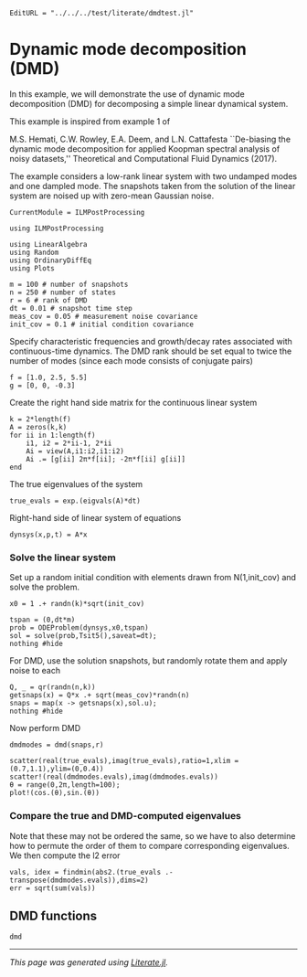```@meta
EditURL = "../../../test/literate/dmdtest.jl"
```

# Dynamic mode decomposition (DMD)
In this example, we will demonstrate the use of dynamic mode decomposition (DMD) for
decomposing a simple linear dynamical system.

This example is inspired from example 1 of

M.S. Hemati, C.W. Rowley, E.A. Deem, and L.N. Cattafesta
   ``De-biasing the dynamic mode decomposition for
     applied Koopman spectral analysis of noisy datasets,''
     Theoretical and Computational Fluid Dynamics (2017).

The example considers a low-rank linear system with
two undamped modes and one dampled mode. The snapshots taken from the
solution of the linear system are noised up with zero-mean Gaussian noise.

```@meta
CurrentModule = ILMPostProcessing
```

````@example dmdtest
using ILMPostProcessing

using LinearAlgebra
using Random
using OrdinaryDiffEq
using Plots

m = 100 # number of snapshots
n = 250 # number of states
r = 6 # rank of DMD
dt = 0.01 # snapshot time step
meas_cov = 0.05 # measurement noise covariance
init_cov = 0.1 # initial condition covariance
````

Specify characteristic frequencies and growth/decay rates
associated with continuous-time dynamics.
The DMD rank should be set equal to twice the number of modes
(since each mode consists of conjugate pairs)

````@example dmdtest
f = [1.0, 2.5, 5.5]
g = [0, 0, -0.3]
````

Create the right hand side matrix for the continuous linear system

````@example dmdtest
k = 2*length(f)
A = zeros(k,k)
for ii in 1:length(f)
    i1, i2 = 2*ii-1, 2*ii
    Ai = view(A,i1:i2,i1:i2)
    Ai .= [g[ii] 2π*f[ii]; -2π*f[ii] g[ii]]
end
````

The true eigenvalues of the system

````@example dmdtest
true_evals = exp.(eigvals(A)*dt)
````

Right-hand side of linear system of equations

````@example dmdtest
dynsys(x,p,t) = A*x
````

### Solve the linear system
Set up a random initial condition with elements drawn from N(1,init_cov)
and solve the problem.

````@example dmdtest
x0 = 1 .+ randn(k)*sqrt(init_cov)

tspan = (0,dt*m)
prob = ODEProblem(dynsys,x0,tspan)
sol = solve(prob,Tsit5(),saveat=dt);
nothing #hide
````

For DMD, use the solution snapshots, but
randomly rotate them and apply noise to each

````@example dmdtest
Q, _ = qr(randn(n,k))
getsnaps(x) = Q*x .+ sqrt(meas_cov)*randn(n)
snaps = map(x -> getsnaps(x),sol.u);
nothing #hide
````

Now perform DMD

````@example dmdtest
dmdmodes = dmd(snaps,r)

scatter(real(true_evals),imag(true_evals),ratio=1,xlim = (0.7,1.1),ylim=(0,0.4))
scatter!(real(dmdmodes.evals),imag(dmdmodes.evals))
θ = range(0,2π,length=100);
plot!(cos.(θ),sin.(θ))
````

### Compare the true and DMD-computed eigenvalues
Note that these may not be ordered the same, so we have to
also determine how to permute the order of them to compare
corresponding eigenvalues. We then compute the l2 error

````@example dmdtest
vals, idex = findmin(abs2.(true_evals .- transpose(dmdmodes.evals)),dims=2)
err = sqrt(sum(vals))
````

## DMD functions
```@docs
dmd
```

---

*This page was generated using [Literate.jl](https://github.com/fredrikekre/Literate.jl).*

